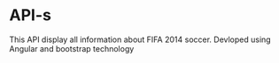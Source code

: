 # API-s

This API display all information about FIFA 2014 soccer. Devloped using Angular and bootstrap technology
